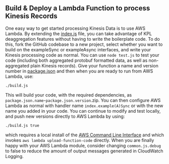 

## Build & Deploy a Lambda Function to process Kinesis Records

One easy way to get started processing Kinesis Data is to use AWS Lambda. By extending the [index.js](index.js) file, you can take advantage of KPL deaggregation features without having to write the boilerplate code. To do this, fork the GitHub codebase to a new project, select whether you want to build on the exampleSync or exampleAsync interfaces, and write your Kinesis processing code as normal. You can use ```node test.js``` to test your code (including both aggregated protobuf formatted data, as well as non-aggregated plain Kinesis records). Give your function a name and version number in [package.json](package.json) and then when you are ready to run from AWS Lambda, use:

```./build.js```

This will build your code, with the required dependencies, as ```package.json.name```-```package.json.version```.zip. You can then configure AWS Lambda as normal with handler name ```index.example(A)Sync``` or with the new name you added in your code. You can continue to modify and test locally, and push new versions directly to AWS Lambda by using:

```./build.js true```

which requires a local install of the [AWS Command Line Interface](https://aws.amazon.com/cli) and which invokes ```aws lambda upload-function-code``` directly. When you are finally happy with your AWS Lambda module, consider changing ```common.js.debug``` to false to reduce the amount of output messages generated in CloudWatch Logging.
